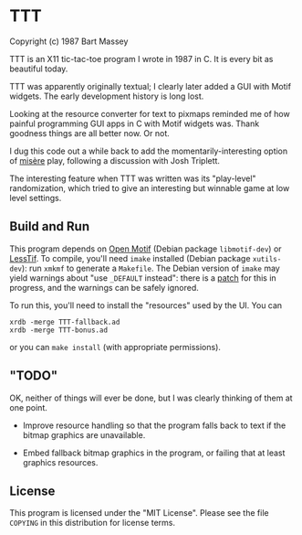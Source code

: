 # TTT
Copyright (c) 1987 Bart Massey

TTT is an X11 tic-tac-toe program I wrote in 1987
in C.  It is every bit as beautiful today.

TTT was apparently originally textual; I clearly later added
a GUI with Motif widgets. The early development history is
long lost.

Looking at the resource converter for text to pixmaps
reminded me of how painful programming GUI apps in C with
Motif widgets was.  Thank goodness things are all better
now.  Or not.

I dug this code out a while back to add the
momentarily-interesting option of
[mis&egrave;re](http://en.wikipedia.org/wiki/Mis%C3%A8re)
play, following a discussion with Josh Triplett.

The interesting feature when TTT was written was its
"play-level" randomization, which tried to give an
interesting but winnable game at low level settings.

## Build and Run

This program depends on
[Open Motif](http://www.opengroup.org/openmotif/) (Debian
package `libmotif-dev`) or
[LessTif](http://lesstif.sourceforge.net). To compile,
you'll need `imake` installed (Debian package `xutils-dev`):
run `xmkmf` to generate a `Makefile`. The Debian version of
`imake` may yield warnings about "use `_DEFAULT` instead":
there is a
[patch](https://bugs.debian.org/cgi-bin/bugreport.cgi?bug=870836)
for this in progress, and the warnings can be safely
ignored.

To run this, you'll need to install the "resources" used by
the UI. You can

    xrdb -merge TTT-fallback.ad
    xrdb -merge TTT-bonus.ad

or you can `make install` (with appropriate permissions).

## "TODO"

OK, neither of things will ever be done, but I was clearly
thinking of them at one point.

* Improve resource handling so that the program falls back
  to text if the bitmap graphics are unavailable.

* Embed fallback bitmap graphics in the program, or failing
  that at least graphics resources.

## License

This program is licensed under the "MIT License". Please see
the file `COPYING` in this distribution for license terms.

